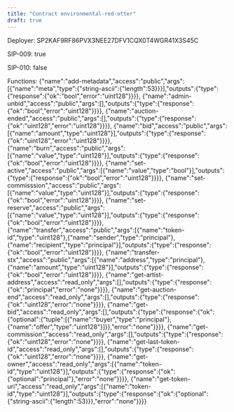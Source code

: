 ```yaml
---
title: "Contract environmental-red-otter"
draft: true
---
```

Deployer: SP2KAF9RF86PVX3NEE27DFV1CQX0T4WGR41X3S45C

SIP-009: true

SIP-010: false

Functions:
{"name":"add-metadata","access":"public","args":[{"name":"meta","type":{"string-ascii":{"length":53}}}],"outputs":{"type":{"response":{"ok":"bool","error":"uint128"}}}}, {"name":"admin-unbid","access":"public","args":[],"outputs":{"type":{"response":{"ok":"bool","error":"uint128"}}}}, {"name":"auction-ended","access":"public","args":[],"outputs":{"type":{"response":{"ok":"uint128","error":"uint128"}}}}, {"name":"bid","access":"public","args":[{"name":"amount","type":"uint128"}],"outputs":{"type":{"response":{"ok":"uint128","error":"uint128"}}}}, {"name":"burn","access":"public","args":[{"name":"value","type":"uint128"}],"outputs":{"type":{"response":{"ok":"bool","error":"uint128"}}}}, {"name":"set-active","access":"public","args":[{"name":"value","type":"bool"}],"outputs":{"type":{"response":{"ok":"bool","error":"uint128"}}}}, {"name":"set-commisssion","access":"public","args":[{"name":"value","type":"uint128"}],"outputs":{"type":{"response":{"ok":"bool","error":"uint128"}}}}, {"name":"set-reserve","access":"public","args":[{"name":"value","type":"uint128"}],"outputs":{"type":{"response":{"ok":"bool","error":"uint128"}}}}, {"name":"transfer","access":"public","args":[{"name":"token-id","type":"uint128"},{"name":"sender","type":"principal"},{"name":"recipient","type":"principal"}],"outputs":{"type":{"response":{"ok":"bool","error":"uint128"}}}}, {"name":"transfer-stx","access":"public","args":[{"name":"address","type":"principal"},{"name":"amount","type":"uint128"}],"outputs":{"type":{"response":{"ok":"bool","error":"uint128"}}}}, {"name":"get-artist-address","access":"read_only","args":[],"outputs":{"type":{"response":{"ok":"principal","error":"none"}}}}, {"name":"get-auction-end","access":"read_only","args":[],"outputs":{"type":{"response":{"ok":"uint128","error":"none"}}}}, {"name":"get-bid","access":"read_only","args":[],"outputs":{"type":{"response":{"ok":{"optional":{"tuple":[{"name":"buyer","type":"principal"},{"name":"offer","type":"uint128"}]}},"error":"none"}}}}, {"name":"get-commission","access":"read_only","args":[],"outputs":{"type":{"response":{"ok":"uint128","error":"none"}}}}, {"name":"get-last-token-id","access":"read_only","args":[],"outputs":{"type":{"response":{"ok":"uint128","error":"none"}}}}, {"name":"get-owner","access":"read_only","args":[{"name":"token-id","type":"uint128"}],"outputs":{"type":{"response":{"ok":{"optional":"principal"},"error":"none"}}}}, {"name":"get-token-uri","access":"read_only","args":[{"name":"token-id","type":"uint128"}],"outputs":{"type":{"response":{"ok":{"optional":{"string-ascii":{"length":53}}},"error":"none"}}}}
